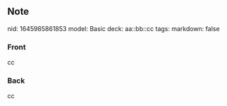 ## Note
nid: 1645985861853
model: Basic
deck: aa::bb::cc
tags: 
markdown: false

### Front
cc

### Back
cc
